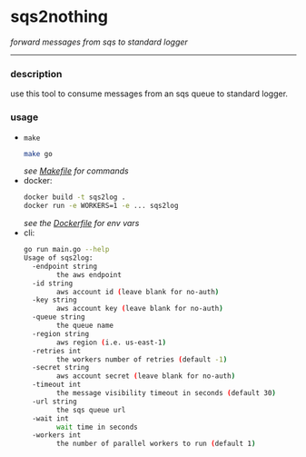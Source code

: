 # sqs2nothing

_forward messages from sqs to standard logger_

---

### description

use this tool to consume messages from an sqs queue to standard logger.

### usage

* `make`
  ```bash
  make go
  ```
  _see [Makefile](./Makefile) for commands_
* docker:
  ```bash
  docker build -t sqs2log .
  docker run -e WORKERS=1 -e ... sqs2log
  ```
  _see the [Dockerfile](./Dockerfile) for env vars_
* cli:
    ```bash
    go run main.go --help
    Usage of sqs2log:
      -endpoint string
            the aws endpoint
      -id string
            aws account id (leave blank for no-auth)
      -key string
            aws account key (leave blank for no-auth)
      -queue string
            the queue name
      -region string
            aws region (i.e. us-east-1)
      -retries int
            the workers number of retries (default -1)
      -secret string
            aws account secret (leave blank for no-auth)
      -timeout int
            the message visibility timeout in seconds (default 30)
      -url string
            the sqs queue url
      -wait int
            wait time in seconds
      -workers int
            the number of parallel workers to run (default 1)
    ```

